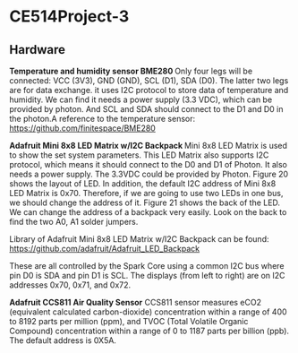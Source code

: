 # CE514Project-3




## Hardware

<b>Temperature and humidity sensor BME280 </b>
Only four legs will be connected: VCC  (3V3), GND (GND), SCL (D1), SDA (D0). The latter two legs are for data exchange. it uses I2C protocol to store data of temperature and humidity.  We can find it needs a power supply (3.3 VDC), which can be provided by photon. And SCL and SDA should connect to the D1 and D0 in the photon.A reference to the temperature sensor: https://github.com/finitespace/BME280

<b>Adafruit Mini 8x8 LED Matrix w/I2C Backpack </b>
Mini 8x8 LED Matrix is used to show the set system parameters. This LED Matrix also supports I2C protocol, which means it should connect to the D0 and D1 of Photon. It also needs a power supply. The 3.3VDC could be provided by Photon. Figure 20 shows the layout of LED.
In addition, the default I2C address of Mini 8x8 LED Matrix is 0x70. Therefore, if we are going to use two LEDs in one bus, we should change the address of it. Figure 21 shows the back of the LED. We can change the address of a backpack very easily. Look on the back to find the two A0, A1 solder jumpers.

Library of Adafruit Mini 8x8 LED Matrix w/I2C Backpack can be found: https://github.com/adafruit/Adafruit_LED_Backpack

These are all controlled by the Spark Core using a
common I2C bus where pin D0 is SDA and pin D1 is SCL.
The displays (from left to right) are on I2C addresses
0x70, 0x71, and 0x72.

<b>Adafruit CCS811 Air Quality Sensor</b>
CCS811 sensor measures eCO2 (equivalent calculated carbon-dioxide) concentration within a range of 400 to 8192 parts per million (ppm), and TVOC (Total Volatile Organic Compound) concentration within a range of 0 to 1187 parts per billion (ppb). The default address is 0X5A.

